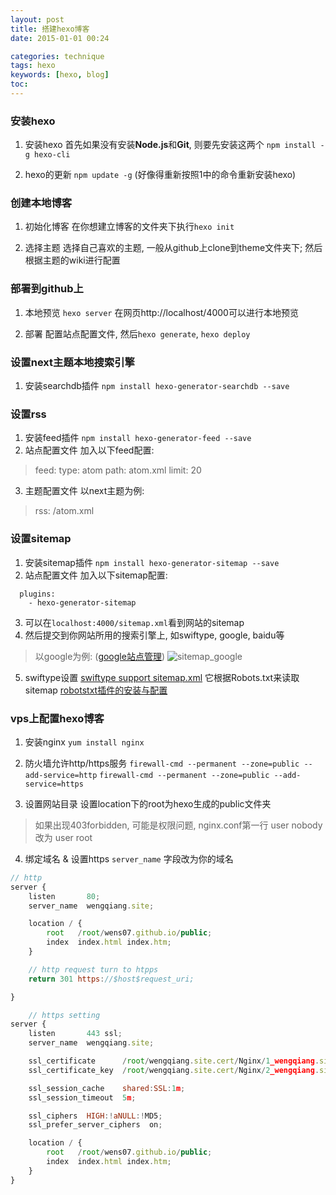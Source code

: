 ```yaml
---
layout: post
title: 搭建hexo博客
date: 2015-01-01 00:24

categories: technique
tags: hexo
keywords: [hexo, blog]
toc:
---
```


### 安装hexo
1. 安装hexo
  首先如果没有安装**Node.js**和**Git**, 则要先安装这两个
  `npm install -g hexo-cli`

2. hexo的更新
  `npm update -g` (好像得重新按照1中的命令重新安装hexo)

### 创建本地博客
1. 初始化博客
  在你想建立博客的文件夹下执行`hexo init`

2. 选择主题
  选择自己喜欢的主题, 一般从github上clone到theme文件夹下; 然后根据主题的wiki进行配置
<!-- more -->

### 部署到github上
1. 本地预览
  `hexo server` 在网页http://localhost/4000可以进行本地预览

2. 部署
  配置站点配置文件, 然后`hexo generate`, `hexo deploy`

### 设置next主题本地搜索引擎
1. 安装searchdb插件
  `npm install hexo-generator-searchdb --save`

### 设置rss
1. 安装feed插件
  `npm install hexo-generator-feed --save`
2. 站点配置文件
  加入以下feed配置:
  > feed:
  >   type: atom
  >   path: atom.xml
  >   limit: 20

3. 主题配置文件
  以next主题为例:

  >rss: /atom.xml

### 设置sitemap
1. 安装sitemap插件
  `npm install hexo-generator-sitemap --save`
2. 站点配置文件
  加入以下sitemap配置:
  ```
    plugins:
      - hexo-generator-sitemap
  ```
3. 可以在`localhost:4000/sitemap.xml`看到网站的sitemap
4. 然后提交到你网站所用的搜索引擎上, 如swiftype, google, baidu等
  >以google为例:
  ([google站点管理](https://www.google.com/webmasters/tools/home?hl=en))
  ![sitemap_google](/images/add_google_sitemap.png)

5. swiftype设置
[swiftype support sitemap.xml](http://blog.swiftype.com/sitemap-xml-support-for-swiftype/)
  它根据Robots.txt来读取sitemap
[robotstxt插件的安装与配置](https://www.npmjs.com/package/hexo-generator-robotstxt)


### vps上配置hexo博客
1. 安装nginx
`yum install nginx`

2. 防火墙允许http/https服务
`firewall-cmd --permanent --zone=public --add-service=http`
`firewall-cmd --permanent --zone=public --add-service=https`

3. 设置网站目录
设置location下的root为hexo生成的public文件夹
> 如果出现403forbidden, 可能是权限问题, nginx.conf第一行
> user nobody 改为 user root

4. 绑定域名 & 设置https
`server_name` 字段改为你的域名

```js
// http
server {
    listen       80;
    server_name  wengqiang.site;

    location / {
        root   /root/wens07.github.io/public;
        index  index.html index.htm;
    }

    // http request turn to htpps
    return 301 https://$host$request_uri;

}

    // https setting
server {
    listen       443 ssl;
    server_name  wengqiang.site;

    ssl_certificate      /root/wengqiang.site.cert/Nginx/1_wengqiang.site_bundle.crt;
    ssl_certificate_key  /root/wengqiang.site.cert/Nginx/2_wengqiang.site.key;

    ssl_session_cache    shared:SSL:1m;
    ssl_session_timeout  5m;

    ssl_ciphers  HIGH:!aNULL:!MD5;
    ssl_prefer_server_ciphers  on;

    location / {
        root   /root/wens07.github.io/public;
        index  index.html index.htm;
    }
}
```
